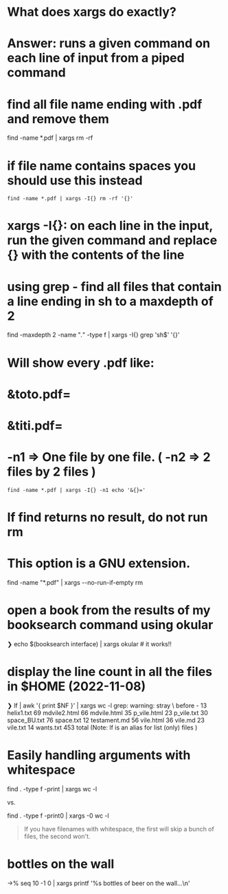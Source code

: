 # What does xargs do exactly?
# Answer: runs a given command on each line of input from a piped command 

# find all file name ending with .pdf and remove them
find -name *.pdf | xargs rm -rf

# if file name contains spaces you should use this instead 

    find -name *.pdf | xargs -I{} rm -rf '{}'

# xargs -I{}: on each line in the input, run the given command and replace {} with the contents of the line

# using grep - find all files that contain a line ending in sh to a maxdepth of 2
find -maxdepth 2 -name "*.*" -type f | xargs -I{} grep 'sh$' '{}'

# Will show every .pdf like:
#	&toto.pdf=
#	&titi.pdf=
# -n1 => One file by one file. ( -n2 => 2 files by 2 files )

    find -name *.pdf | xargs -I{} -n1 echo '&{}='

# If find returns no result, do not run rm
# This option is a GNU extension.
find -name "*.pdf" | xargs --no-run-if-empty rm

# open a book from the results of my booksearch command using okular
❯ echo $(booksearch interface) | xargs okular # it works!!

# display the line count in all the files in $HOME (2022-11-08)  
❯ lf | awk '{ print $NF }' | xargs wc -l
grep: warning: stray \ before -
   13 helix1.txt
   69 mdvile2.html
   66 mdvile.html
   35 p_vile.html
   23 p_vile.txt
   30 space_BU.txt
   76 space.txt
   12 testament.md
   56 vile.html
   36 vile.md
   23 vile.txt
   14 wants.txt
  453 total
(Note: lf is an alias for list (only) files )

# Easily handling arguments with whitespace 

  find . -type f -print | xargs wc -l

vs.

  find . -type f -print0 | xargs -0 wc -l

> If you have filenames with whitespace, the first will skip a bunch of files, the second won't.

# bottles on the wall

->% seq 10 -1 0 | xargs printf '%s bottles of beer on the wall…\n'

